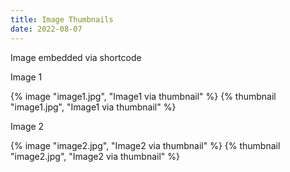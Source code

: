 ```yaml
---
title: Image Thumbnails
date: 2022-08-07
---
```


Image embedded via shortcode

Image 1

{% image "image1.jpg", "Image1 via thumbnail" %}
{% thumbnail "image1.jpg", "Image1 via thumbnail" %}

Image 2

{% image "image2.jpg", "Image2 via thumbnail" %}
{% thumbnail "image2.jpg", "Image2 via thumbnail" %}
